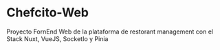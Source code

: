 # Chefcito-Web
Proyecto FornEnd Web de la plataforma de restorant management con el Stack Nuxt, VueJS, SocketIo y Pinia 
